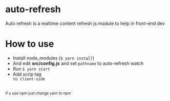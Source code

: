 # auto-refresh
Auto refresh is a realtime content refresh js module to help in front-end dev

# How to use
- Install node_modules (<code>$ yarn install</code>)
- And edit <b>src/config.js</b> and set <code>pathname</code> to auto-refresh watch
- Run <code>$ yarn start</code>
- Add scrip tag <code><script src="https://localhost:8291/refresh.js" type="module"></script> to client-side</code>

<br>
<small>If u use npm just change yarn to npm</small>
